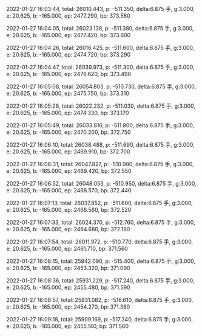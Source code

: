 2022-01-27 16:03:44, total: 26010.443, p: -511.350, delta:6.875 手, g:3.000, e: 20.625, b: -165.000, ep: 2477.290, bp: 373.580

2022-01-27 16:04:05, total: 26023.138, p: -511.380, delta:6.875 手, g:3.000, e: 20.625, b: -165.000, ep: 2477.420, bp: 373.600

2022-01-27 16:04:26, total: 26016.425, p: -511.600, delta:6.875 手, g:3.000, e: 20.625, b: -165.000, ep: 2474.720, bp: 373.290

2022-01-27 16:04:47, total: 26039.973, p: -511.300, delta:6.875 手, g:3.000, e: 20.625, b: -165.000, ep: 2476.620, bp: 373.490

2022-01-27 16:05:08, total: 26054.803, p: -510.730, delta:6.875 手, g:3.000, e: 20.625, b: -165.000, ep: 2475.750, bp: 373.310

2022-01-27 16:05:28, total: 26022.232, p: -511.030, delta:6.875 手, g:3.000, e: 20.625, b: -165.000, ep: 2474.330, bp: 373.170

2022-01-27 16:05:49, total: 26033.816, p: -511.800, delta:6.875 手, g:3.000, e: 20.625, b: -165.000, ep: 2470.200, bp: 372.750

2022-01-27 16:06:10, total: 26038.488, p: -511.690, delta:6.875 手, g:3.000, e: 20.625, b: -165.000, ep: 2469.910, bp: 372.700

2022-01-27 16:06:31, total: 26047.827, p: -510.980, delta:6.875 手, g:3.000, e: 20.625, b: -165.000, ep: 2469.420, bp: 372.550

2022-01-27 16:06:52, total: 26048.053, p: -510.950, delta:6.875 手, g:3.000, e: 20.625, b: -165.000, ep: 2468.570, bp: 372.440

2022-01-27 16:07:13, total: 26037.852, p: -511.600, delta:6.875 手, g:3.000, e: 20.625, b: -165.000, ep: 2468.560, bp: 372.520

2022-01-27 16:07:33, total: 26024.370, p: -512.760, delta:6.875 手, g:3.000, e: 20.625, b: -165.000, ep: 2464.680, bp: 372.180

2022-01-27 16:07:54, total: 26011.972, p: -510.770, delta:6.875 手, g:3.000, e: 20.625, b: -165.000, ep: 2461.710, bp: 371.560

2022-01-27 16:08:15, total: 25942.090, p: -515.400, delta:6.875 手, g:3.000, e: 20.625, b: -165.000, ep: 2453.320, bp: 371.090

2022-01-27 16:08:36, total: 25931.229, p: -517.240, delta:6.875 手, g:3.000, e: 20.625, b: -165.000, ep: 2455.480, bp: 371.590

2022-01-27 16:08:57, total: 25931.082, p: -516.610, delta:6.875 手, g:3.000, e: 20.625, b: -165.000, ep: 2454.270, bp: 371.360

2022-01-27 16:09:18, total: 25909.169, p: -517.340, delta:6.875 手, g:3.000, e: 20.625, b: -165.000, ep: 2455.140, bp: 371.560